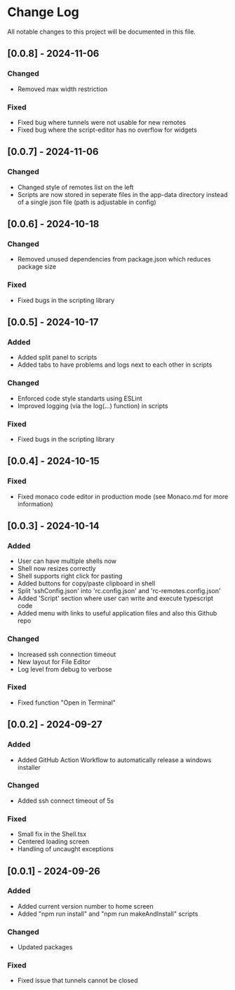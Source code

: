 # Change Log

All notable changes to this project will be documented in this file.

## [0.0.8] - 2024-11-06

### Changed

- Removed max width restriction

### Fixed

- Fixed bug where tunnels were not usable for new remotes
- Fixed bug where the script-editor has no overflow for widgets

## [0.0.7] - 2024-11-06

### Changed

- Changed style of remotes list on the left
- Scripts are now stored in seperate files in the app-data directory instead of a single json file (path is adjustable in config)

## [0.0.6] - 2024-10-18

### Changed

- Removed unused dependencies from package.json which reduces package size

### Fixed

- Fixed bugs in the scripting library

## [0.0.5] - 2024-10-17

### Added

- Added split panel to scripts
- Added tabs to have problems and logs next to each other in scripts

### Changed

- Enforced code style standarts using ESLint
- Improved logging (via the log(...) function) in scripts

### Fixed

- Fixed bugs in the scripting library

## [0.0.4] - 2024-10-15

### Fixed

- Fixed monaco code editor in production mode (see Monaco.md for more information)

## [0.0.3] - 2024-10-14

### Added

- User can have multiple shells now
- Shell now resizes correctly
- Shell supports right click for pasting
- Added buttons for copy/paste clipboard in shell
- Split 'sshConfig.json' into 'rc.config.json' and 'rc-remotes.config.json'
- Added 'Script' section where user can write and execute typescript code
- Added menu with links to useful application files and also this Github repo

### Changed

- Increased ssh connection timeout
- New layout for File Editor
- Log level from debug to verbose

### Fixed

- Fixed function "Open in Terminal"

## [0.0.2] - 2024-09-27

### Added

- Added GitHub Action Workflow to automatically release a windows installer

### Changed

- Added ssh connect timeout of 5s

### Fixed

- Small fix in the Shell.tsx
- Centered loading screen
- Handling of uncaught exceptions

## [0.0.1] - 2024-09-26

### Added

- Added current version number to home screen
- Added "npm run install" and "npm run makeAndInstall" scripts

### Changed

- Updated packages

### Fixed

- Fixed issue that tunnels cannot be closed
